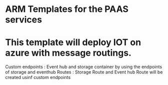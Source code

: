#  ARM Templates for the PAAS services 

# This template will deploy IOT on azure with message routings.
Custom endpoints : Event hub and storage container by using the endpoints of storage and eventhub
Routes : Storage Route and Event hub Route will be created usinf custom endpoints

